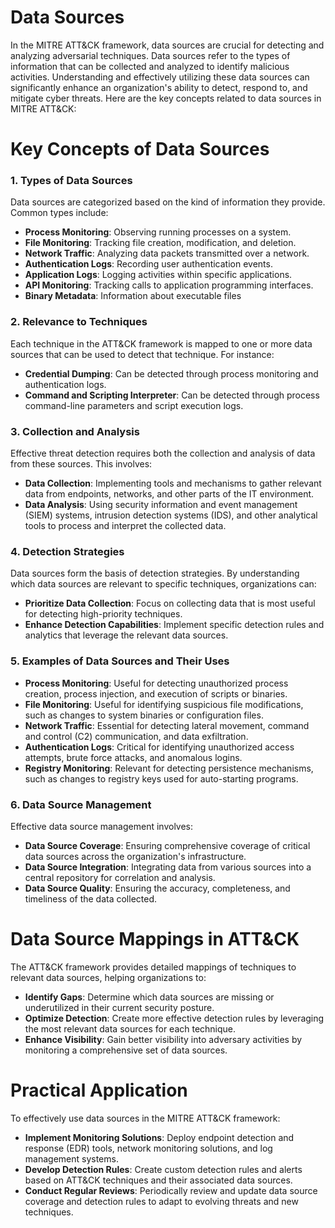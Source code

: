 # Data Sources
In the MITRE ATT&CK framework, data sources are crucial for detecting and analyzing adversarial techniques. Data sources refer to the types of information that can be collected and analyzed to identify malicious activities. Understanding and effectively utilizing these data sources can significantly enhance an organization's ability to detect, respond to, and mitigate cyber threats. Here are the key concepts related to data sources in MITRE ATT&CK:

# Key Concepts of Data Sources
### 1. Types of Data Sources
Data sources are categorized based on the kind of information they provide. Common types include:
- **Process Monitoring**: Observing running processes on a system.
- **File Monitoring**: Tracking file creation, modification, and deletion.
- **Network Traffic**: Analyzing data packets transmitted over a network.
- **Authentication Logs**: Recording user authentication events.
- **Application Logs**: Logging activities within specific applications.
- **API Monitoring**: Tracking calls to application programming interfaces.
- **Binary Metadata**: Information about executable files

### 2. Relevance to Techniques
Each technique in the ATT&CK framework is mapped to one or more data sources that can be used to detect that technique. For instance:

- **Credential Dumping**: Can be detected through process monitoring and authentication logs.
- **Command and Scripting Interpreter**: Can be detected through process command-line parameters and script execution logs.

### 3. Collection and Analysis
Effective threat detection requires both the collection and analysis of data from these sources. This involves:

- **Data Collection**: Implementing tools and mechanisms to gather relevant data from endpoints, networks, and other parts of the IT environment.
- **Data Analysis**: Using security information and event management (SIEM) systems, intrusion detection systems (IDS), and other analytical tools to process and interpret the collected data.

### 4. Detection Strategies
Data sources form the basis of detection strategies. By understanding which data sources are relevant to specific techniques, organizations can:

- **Prioritize Data Collection**: Focus on collecting data that is most useful for detecting high-priority techniques.
- **Enhance Detection Capabilities**: Implement specific detection rules and analytics that leverage the relevant data sources.

### 5. Examples of Data Sources and Their Uses

- **Process Monitoring**: Useful for detecting unauthorized process creation, process injection, and execution of scripts or binaries.
- **File Monitoring**: Useful for identifying suspicious file modifications, such as changes to system binaries or configuration files.
- **Network Traffic**: Essential for detecting lateral movement, command and control (C2) communication, and data exfiltration.
- **Authentication Logs**: Critical for identifying unauthorized access attempts, brute force attacks, and anomalous logins.
- **Registry Monitoring**: Relevant for detecting persistence mechanisms, such as changes to registry keys used for auto-starting programs.

### 6. Data Source Management
Effective data source management involves:

- **Data Source Coverage**: Ensuring comprehensive coverage of critical data sources across the organization's infrastructure.
- **Data Source Integration**: Integrating data from various sources into a central repository for correlation and analysis.
- **Data Source Quality**: Ensuring the accuracy, completeness, and timeliness of the data collected.

# Data Source Mappings in ATT&CK
The ATT&CK framework provides detailed mappings of techniques to relevant data sources, helping organizations to:

- **Identify Gaps**: Determine which data sources are missing or underutilized in their current security posture.
- **Optimize Detection**: Create more effective detection rules by leveraging the most relevant data sources for each technique.
- **Enhance Visibility**: Gain better visibility into adversary activities by monitoring a comprehensive set of data sources.

# Practical Application
To effectively use data sources in the MITRE ATT&CK framework:

- **Implement Monitoring Solutions**: Deploy endpoint detection and response (EDR) tools, network monitoring solutions, and log management systems.
- **Develop Detection Rules**: Create custom detection rules and alerts based on ATT&CK techniques and their associated data sources.
- **Conduct Regular Reviews**: Periodically review and update data source coverage and detection rules to adapt to evolving threats and new techniques.